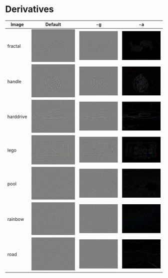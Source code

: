 # Derivatives #
| Image   | Default | -g | -a |
|---------|---------|---|---|
|fractal  |![fractal-1](img-2/fractal-1.png "fractal-1")|![fractal-2](img-2/fractal-2.png "fractal-2")|![fractal-3](img-2/fractal-3.png "fractal-3")
|handle   |![handle-1](img-2/handle-1.png "handle-1")|![handle-2](img-2/handle-2.png "handle-2")|![handle-3](img-2/handle-3.png "handle-3")
|harddrive|![harddrive-1](img-2/harddrive-1.png "harddrive-1")|![harddrive-2](img-2/harddrive-2.png "harddrive-2")|![harddrive-3](img-2/harddrive-3.png "harddrive-3")
|lego     |![lego-1](img-2/lego-1.png "lego-1")|![lego-2](img-2/lego-2.png "lego-2")|![lego-3](img-2/lego-3.png "lego-3")
|pool     |![pool-1](img-2/pool-1.png "pool-1")|![pool-2](img-2/pool-2.png "pool-2")|![pool-3](img-2/pool-3.png "pool-3")
|rainbow  |![rainbow-1](img-2/rainbow-1.png "rainbow-1")|![rainbow-2](img-2/rainbow-2.png "rainbow-2")|![rainbow-3](img-2/rainbow-3.png "rainbow-3")
|road     |![road-1](img-2/road-1.png "road-1")|![road-2](img-2/road-2.png "road-2")|![road-3](img-2/road-3.png "road-3")
